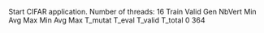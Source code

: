 
Start CIFAR application.
Number of threads: 16
                      Train                      Valid
      Gen   NbVert      Min      Avg      Max      Min      Avg      Max  T_mutat   T_eval  T_valid  T_total
        0      364